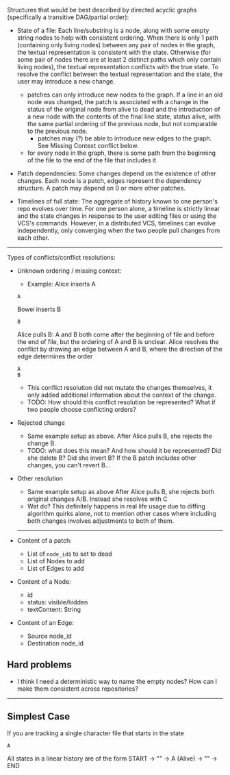 Structures that would be best described by directed acyclic graphs (specifically a transitive DAG/partial order):

* State of a file: Each line/substring is a node, along with some empty string nodes to help with consistent ordering. When there is only 1 path (containing only living nodes) between any pair of nodes in the graph, the textual representation is consistent with the state. Otherwise (for some pair of nodes there are at least 2 distinct paths which only contain living nodes), the textual representation conflicts with the true state. To resolve the conflict between the textual representation and the state, the user may introduce a new change. 
  * patches can only introduce new nodes to the graph. If a line in an old node was changed, the patch is associated with a change in the status of the original node from alive to dead and the introduction of a new node with the contents of the final line state, status alive, with the same partial ordering of the previous node, but not comparable to the previous node.
    * patches may (?) be able to introduce new edges to the graph. See Missing Context conflict below.
  * for every node in the graph, there is some path from the beginning of the file to the end of the file that includes it

* Patch dependencies: Some changes depend on the existence of other changes. Each node is a patch, edges represent the dependency structure. A patch may depend on 0 or more other patches.

* Timelines of full state: The aggregate of history known to one person's repo evolves over time. For one person alone, a timeline is strictly linear and the state changes in response to the user editing files or using the VCS's commands. However, in a distributed VCS, timelines can evolve independently, only converging when the two people pull changes from each other.

---

Types of conflicts/conflict resolutions:

* Unknown ordering / missing context:
  * Example: 
  Alice inserts A
  ```
  A
  ```
  Bowei inserts B
  ```
  B
  ```
  Alice pulls B: A and B both come after the beginning of file and before the end of file, but the ordering of A and B is unclear.
  Alice resolves the conflict by drawing an edge between A and B, where the direction of the edge determines the order
  ```
  A
  B
  ```
  * This conflict resolution did not mutate the changes themselves, it only added additional information about the context of the change.
  * TODO: How should this conflict resolution be represented? What if two people choose conflicting orders? 
* Rejected change
  * Same example setup as above.
  After Alice pulls B, she rejects the change B.
  * TODO: what does this mean? And how should it be represented? Did she delete B? Did she invert B? If the B patch includes other changes, you can't revert B...
* Other resolution
  * Same example setup as above
  After Alice pulls B, she rejects both original changes A/B. Instead she resolves with C
  * Wat do? This definitely happens in real life usage due to diffing algorithm quirks alone, not to mention other cases where including both changes involves adjustments to both of them.


  ---

* Content of a patch:
  * List of `node_id`s to set to dead
  * List of Nodes to add
  * List of Edges to add

* Content of a Node:
  * id
  * status: visible/hidden
  * textContent: String

* Content of an Edge:
  * Source node_id
  * Destination node_id



## Hard problems
* I think I need a deterministic way to name the empty nodes? How can I make them consistent across repositories?


---

## Simplest Case

If you are tracking a single character file that starts in the state

```
A
```
All states in a linear history are of the form START -> "" -> A (Alive) -> "" -> END


